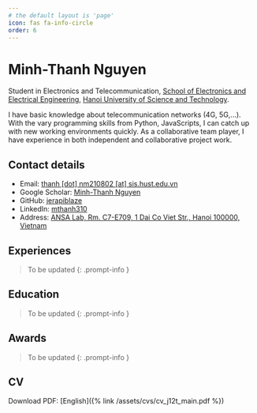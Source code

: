 ```yaml
---
# the default layout is 'page'
icon: fas fa-info-circle
order: 6
---
```


Minh-Thanh Nguyen
=================

Student in Electronics and Telecommunication, <a target="_blank" href="https://seee.hust.edu.vn/en">School of Electronics and Electrical Engineering</a>, <a target="_blank" href="https://hust.edu.vn/en/">Hanoi University of Science and Technology</a>.

I have basic knowledge about telecommunication networks (4G, 5G,...). With the vary programming skills from Python, JavaScripts, I can catch up with new working environments quickly. As a collaborative team player, I have experience in both independent and collaborative project work.

## Contact details

- <i class="fa-solid fa-envelope"></i> Email: <a target="_blank" href="mailto:thanh.nm210802@sis.hust.edu.vn">thanh [dot] nm210802 [at] sis.hust.edu.vn</a>
- <i class="fa-brands fa-google-scholar"></i> Google Scholar: <a target="_blank" href="https://scholar.google.com/citations?user=ie6HdJgAAAAJ">Minh-Thanh Nguyen</a>
- <i class="fa-brands fa-github"></i> GitHub: <a target="_blank" href="https://github.com/jerapiblaze">jerapiblaze</a>
- <i class="fa-brands fa-linkedin"></i> LinkedIn: <a target="_blank" href="https://www.linkedin.com/in/mthanh310/">mthanh310</a>
- <i class="fa-solid fa-map-location-dot"></i> Address: <a target="_blank" href="https://maps.app.goo.gl/sVM6wAzDWwTtPMSF7">ANSA Lab, Rm. C7-E709, 1 Dai Co Viet Str., Hanoi 100000, Vietnam</a>

## Experiences

<!-- markdownlint-capture -->
<!-- markdownlint-disable -->
> To be updated 
{: .prompt-info }
<!-- markdownlint-restore -->

## Education

<!-- markdownlint-capture -->
<!-- markdownlint-disable -->
> To be updated
{: .prompt-info }
<!-- markdownlint-restore -->

## Awards

<!-- markdownlint-capture -->
<!-- markdownlint-disable -->
> To be updated
{: .prompt-info }
<!-- markdownlint-restore -->

## CV

Download PDF: [English]({% link /assets/cvs/cv_j12t_main.pdf %})
